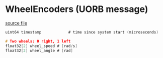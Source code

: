# WheelEncoders (UORB message)



[source file](https://github.com/PX4/PX4-Autopilot/blob/release/1.15/msg/WheelEncoders.msg)

```c
uint64 timestamp			# time since system start (microseconds)

# Two wheels: 0 right, 1 left
float32[2] wheel_speed # [rad/s]
float32[2] wheel_angle # [rad]

```

